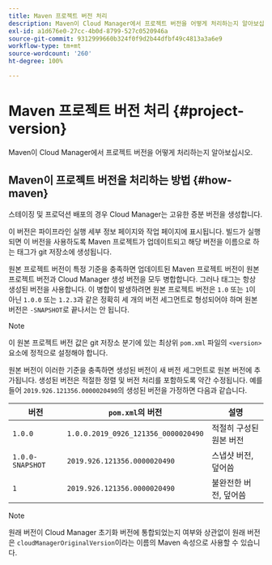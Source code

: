 ```yaml
---
title: Maven 프로젝트 버전 처리
description: Maven이 Cloud Manager에서 프로젝트 버전을 어떻게 처리하는지 알아보십시오.
exl-id: a1d676e0-27cc-4b0d-8799-527c0520946a
source-git-commit: 9312999660b324f0f9d2b44dfbf49c4813a3a6e9
workflow-type: tm+mt
source-wordcount: '260'
ht-degree: 100%

---
```



# Maven 프로젝트 버전 처리 {#project-version}

Maven이 Cloud Manager에서 프로젝트 버전을 어떻게 처리하는지 알아보십시오.

## Maven이 프로젝트 버전을 처리하는 방법 {#how-maven}

스테이징 및 프로덕션 배포의 경우 Cloud Manager는 고유한 증분 버전을 생성합니다.

이 버전은 파이프라인 실행 세부 정보 페이지와 작업 페이지에 표시됩니다. 빌드가 실행되면 이 버전을 사용하도록 Maven 프로젝트가 업데이트되고 해당 버전을 이름으로 하는 태그가 git 저장소에 생성됩니다.

원본 프로젝트 버전이 특정 기준을 충족하면 업데이트된 Maven 프로젝트 버전이 원본 프로젝트 버전과 Cloud Manager 생성 버전을 모두 병합합니다. 그러나 태그는 항상 생성된 버전을 사용합니다. 이 병합이 발생하려면 원본 프로젝트 버전은 `1.0` 또는 `1`이 아닌 `1.0.0` 또는 `1.2.3`과 같은 정확히 세 개의 버전 세그먼트로 형성되어야 하며 원본 버전은 `-SNAPSHOT`로 끝나서는 안 됩니다.

>[!NOTE]
>
>이 원본 프로젝트 버전 값은 git 저장소 분기에 있는 최상위 `pom.xml` 파일의 `<version>` 요소에 정적으로 설정해야 합니다.

원본 버전이 이러한 기준을 충족하면 생성된 버전이 새 버전 세그먼트로 원본 버전에 추가됩니다. 생성된 버전은 적절한 정렬 및 버전 처리를 포함하도록 약간 수정됩니다. 예를 들어 `2019.926.121356.0000020490`의 생성된 버전을 가정하면 다음과 같습니다.

| 버전 | `pom.xml`의 버전 | 설명 |
|---|---|---|
| `1.0.0` | `1.0.0.2019_0926_121356_0000020490` | 적절히 구성된 원본 버전 |
| `1.0.0-SNAPSHOT` | `2019.926.121356.0000020490` | 스냅샷 버전, 덮어씀 |
| `1` | `2019.926.121356.0000020490` | 불완전한 버전, 덮어씀 |

>[!NOTE]
>
>원래 버전이 Cloud Manager 초기화 버전에 통합되었는지 여부와 상관없이 원래 버전은 `cloudManagerOriginalVersion`이라는 이름의 Maven 속성으로 사용할 수 있습니다.
